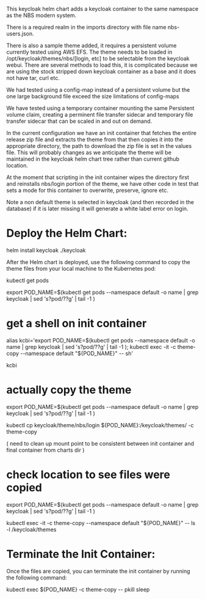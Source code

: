 

This keycloak helm chart adds a keycloak container to the same namespace as
the NBS modern system.

There is a required realm in the imports directory with file name
nbs-users.json.

There is also a sample theme added, it requires a persistent volume
currently tested using AWS EFS.  The theme needs to be loaded in
/opt/keycloak/themes/nbs/[login, etc] to be selectable from the keycloak
webui.  There are several methods to load this, it is complicated because
we are using the stock stripped down keycloak container as a base and it
does not have tar, curl etc.

We had tested using a config-map instead of a persistent volume but the one
large background file exceed the size limitations of config-maps

We have tested using a temporary container mounting the same Persistent volume
claim, creating a perminent file transfer sidecar and temporary file
transfer sidecar that can be scaled in and out on demand.

In the current configuration we have an init container that fetches the
entire release zip file and extracts the theme from that then copies it
into the appropriate directory, the path to download the zip file is set in
the values file.  This will probably changes as we anticipate the theme
will be maintained in the keycloak helm chart tree rather than current
github location.

At the moment that scripting in the init container wipes the directory
first and reinstalls nbs/login portion of the theme, we have other code in
test that sets a mode for this container to overwrite, preserve, ignore etc.

Note a non default theme is selected in keycloak (and then recorded in the
database) if it is later missing it will generate a white label error on
login.


# Deploy the Helm Chart:

helm install keycloak ./keycloak

After the Helm chart is deployed, use the following command to copy the
theme files from your local machine to the Kubernetes pod:

kubectl get pods

export POD_NAME=$(kubectl get pods --namespace default -o name | grep keycloak | sed 's?pod/??g' | tail -1 )

# get a shell on init container

alias kcbi='export POD_NAME=$(kubectl get pods --namespace default -o name | grep keycloak | sed 's?pod/??g' | tail -1 );  kubectl exec -it -c theme-copy --namespace default "${POD_NAME}" -- sh'

kcbi

# actually copy the theme

export POD_NAME=$(kubectl get pods --namespace default -o name | grep keycloak | sed 's?pod/??g' | tail -1 )

kubectl cp keycloak/theme/nbs/login ${POD_NAME}:/keycloak/themes/ -c theme-copy

( need to clean up mount point to be consistent between init container and final container from charts dir )

# check location to see files were copied

export POD_NAME=$(kubectl get pods --namespace default -o name | grep keycloak | sed 's?pod/??g' | tail -1 )

kubectl exec -it -c theme-copy --namespace default "${POD_NAME}" -- ls -l /keycloak/themes

# Terminate the Init Container:

Once the files are copied, you can terminate the init container by running
the following command:

kubectl exec ${POD_NAME} -c theme-copy -- pkill sleep
